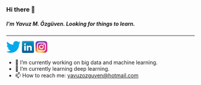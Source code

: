 ### Hi there 👋

##### I'm Yavuz M. Özgüven. Looking for things to learn.
---

[![Twitter](icons/twitter.png)](https://twitter.com/yavuzozguven)
[![LinkedIn](icons/linkedin.png)](https://www.linkedin.com/in/yavuzozguven/)
[![Instagram](icons/instagram.png)](https://www.instagram.com/yavuzozguven/)

- 🔭 I’m currently working on big data and machine learning.
- 🌱 I’m currently learning deep learning.
- 📫 How to reach me: yavuzozguven@hotmail.com
